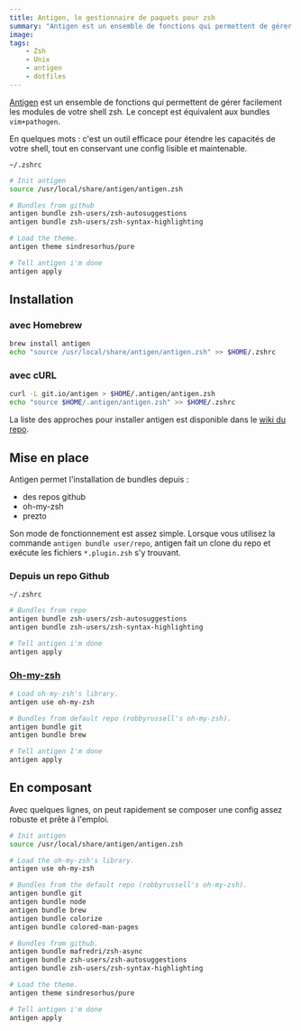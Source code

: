 ```yaml
---
title: Antigen, le gestionnaire de paquets pour zsh
summary: "Antigen est un ensemble de fonctions qui permettent de gérer facilement les modules de votre shell zsh. Le concept est pratiquement le même que les bundles vim+pathogen."
image:
tags:
    - Zsh
    - Unix
    - antigen
    - dotfiles
---
```


[Antigen](http://github.com/zsh-users/antigen) est un ensemble de fonctions qui permettent de gérer facilement les modules de votre shell zsh. Le concept est équivalent aux bundles `vim+pathogen`.

En quelques mots : c'est un outil efficace pour étendre les capacités de votre shell, tout en conservant une config lisible et maintenable.

`~/.zshrc`
```zsh
# Init antigen
source /usr/local/share/antigen/antigen.zsh

# Bundles from github
antigen bundle zsh-users/zsh-autosuggestions
antigen bundle zsh-users/zsh-syntax-highlighting

# Load the theme.
antigen theme sindresorhus/pure

# Tell antigen i'm done
antigen apply
```


## Installation

### avec Homebrew
```zsh
brew install antigen
echo "source /usr/local/share/antigen/antigen.zsh" >> $HOME/.zshrc
```

### avec cURL
```zsh
curl -L git.io/antigen > $HOME/.antigen/antigen.zsh
echo "source $HOME/.antigen/antigen.zsh" >> $HOME/.zshrc
```

La liste des approches pour installer antigen est disponible dans le [wiki du repo](https://github.com/zsh-users/antigen/wiki/Installation).

## Mise en place

Antigen permet l'installation de bundles depuis :
- des repos github
- oh-my-zsh
- prezto

Son mode de fonctionnement est assez simple. Lorsque vous utilisez la commande `antigen bundle user/repo`, antigen fait un clone du repo et exécute les fichiers `*.plugin.zsh` s'y trouvant.

### Depuis un repo Github

`~/.zshrc`
```zsh
# Bundles from repo
antigen bundle zsh-users/zsh-autosuggestions
antigen bundle zsh-users/zsh-syntax-highlighting

# Tell antigen i'm done
antigen apply
```


### [Oh-my-zsh](https://github.com/robbyrussell/oh-my-zsh/tree/master/plugins)


```zsh
# Load oh-my-zsh's library.
antigen use oh-my-zsh

# Bundles from default repo (robbyrussell's oh-my-zsh).
antigen bundle git
antigen bundle brew

# Tell antigen I'm done
antigen apply
```

## En composant

Avec quelques lignes, on peut rapidement se composer une config assez robuste et prête à l'emploi.

```zsh
# Init antigen
source /usr/local/share/antigen/antigen.zsh

# Load the oh-my-zsh's library.
antigen use oh-my-zsh

# Bundles from the default repo (robbyrussell's oh-my-zsh).
antigen bundle git
antigen bundle node
antigen bundle brew
antigen bundle colorize
antigen bundle colored-man-pages

# Bundles from github.
antigen bundle mafredri/zsh-async
antigen bundle zsh-users/zsh-autosuggestions
antigen bundle zsh-users/zsh-syntax-highlighting

# Load the theme.
antigen theme sindresorhus/pure

# Tell antigen i'm done
antigen apply
```

